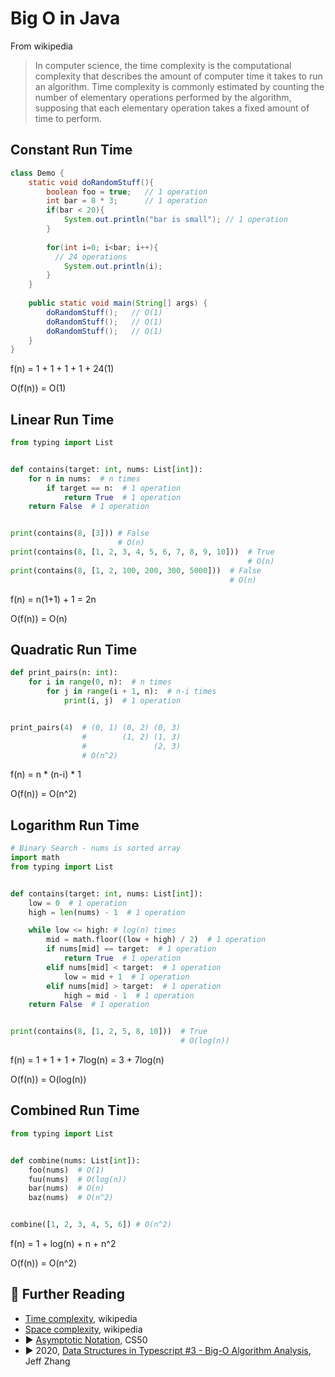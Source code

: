 # Big O in Java

From wikipedia

> In computer science, the time complexity is the computational complexity that describes the amount of computer time it takes to run an algorithm. Time complexity is commonly estimated by counting the number of elementary operations performed by the algorithm, supposing that each elementary operation takes a fixed amount of time to perform.

## Constant Run Time

```java
class Demo {
    static void doRandomStuff(){
        boolean foo = true;   // 1 operation
        int bar = 8 * 3;      // 1 operation
        if(bar < 20){
            System.out.println("bar is small"); // 1 operation
        }
        
        for(int i=0; i<bar; i++){
          // 24 operations 
            System.out.println(i);
        }
    }
    
    public static void main(String[] args) {
        doRandomStuff();   // O(1)
        doRandomStuff();   // O(1)
        doRandomStuff();   // O(1)
    }
}
```

f(n) = 1 + 1 + 1 + 1 + 24(1)

O(f(n)) = O(1)

## Linear Run Time

```python
from typing import List


def contains(target: int, nums: List[int]):
    for n in nums:  # n times
        if target == n:  # 1 operation
            return True  # 1 operation
    return False  # 1 operation


print(contains(8, [3])) # False 
                        # O(n)
print(contains(8, [1, 2, 3, 4, 5, 6, 7, 8, 9, 10]))  # True
                                                     # O(n)
print(contains(8, [1, 2, 100, 200, 300, 5000]))  # False
                                                 # O(n)
```

f(n) = n(1+1) + 1 = 2n

O(f(n)) = O(n)

## Quadratic Run Time

```python
def print_pairs(n: int):
    for i in range(0, n):  # n times
        for j in range(i + 1, n):  # n-i times
            print(i, j)  # 1 operation


print_pairs(4)  # (0, 1) (0, 2) (0, 3)
                #        (1, 2) (1, 3)
                #               (2, 3)
                # O(n^2)
```

f(n) = n * (n-i) * 1

O(f(n)) = O(n^2)

## Logarithm Run Time

```python
# Binary Search - nums is sorted array
import math
from typing import List


def contains(target: int, nums: List[int]):
    low = 0  # 1 operation
    high = len(nums) - 1  # 1 operation

    while low <= high: # log(n) times
        mid = math.floor((low + high) / 2)  # 1 operation
        if nums[mid] == target:  # 1 operation
            return True  # 1 operation
        elif nums[mid] < target:  # 1 operation
            low = mid + 1  # 1 operation
        elif nums[mid] > target:  # 1 operation
            high = mid - 1  # 1 operation
    return False  # 1 operation


print(contains(8, [1, 2, 5, 8, 10]))  # True
                                      # O(log(n))
```

f(n) = 1 + 1 + 1 + 7log(n) = 3 + 7log(n)

O(f(n)) = O(log(n))

## Combined Run Time

```python
from typing import List


def combine(nums: List[int]):
    foo(nums)  # O(1)
    fuu(nums)  # O(log(n))
    bar(nums)  # O(n)
    baz(nums)  # O(n^2)


combine([1, 2, 3, 4, 5, 6]) # O(n^2)
```

f(n) = 1 + log(n) + n + n^2

O(f(n)) = O(n^2)

## 🔗 Further Reading

* [Time complexity](https://en.wikipedia.org/wiki/Time_complexity), wikipedia
* [Space complexity](https://en.wikipedia.org/wiki/Space_complexity), wikipedia
* ▶️ [Asymptotic Notation](https://www.youtube.com/watch?v=iOq5kSKqeR4&ab_channel=CS50), CS50
* ▶️ 2020, [Data Structures in Typescript #3 - Big-O Algorithm Analysis](https://www.youtube.com/watch?v=F2wwpDgoSoc&ab_channel=JeffZhang), Jeff Zhang
